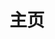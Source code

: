 ---
home: true
icon: home
title: 主页
heroImage: /logo.svg
bgImage: https://theme-hope-assets.vuejs.press/bg/6-light.svg
bgImageDark: https://theme-hope-assets.vuejs.press/bg/6-dark.svg
bgImageStyle:
  background-attachment: fixed
heroText: 编程时光
tagline: 致力于帮助读者学习和进阶
actions:
  - text: 使用指南 💡
    link: ./preamble.html
    type: primary

  - text: 开始阅读
    link: ./preamble.html



highlights:

  - header: 关于编程时光
    description: 持续推出 《现代Javascrip高级教程》，《现代TypeScript高级教程》，《深入浅出Dart》等等精品课程
    image: /assets/image/wx.png
    bgImage: https://theme-hope-assets.vuejs.press/bg/4-light.svg
    bgImageDark: https://theme-hope-assets.vuejs.press/bg/4-dark.svg
    highlights:
      - title: 《现代JavaScript高级教程》
        details: 课程旨在帮助学习者进阶JavaScript编程，涵盖现代JavaScript的高级概念和技术，包括异步编程、函数式编程、模块化开发、ES6+语法等。通过实际项目示例和练习，学习者将深入了解如何在JavaScript中构建高质量的应用程序。
        link: https://www.coding-time

      - title: 《现代TypeScript高级教程》
        details: 这门课程专注于TypeScript编程语言，它是JavaScript的超集，为JavaScript开发者提供了静态类型检查和更强大的工具支持。课程将深入讲解TypeScript的语法、类型系统、面向对象编程、模块化开发等内容，并通过实际案例和练习帮助学习者掌握使用TypeScript构建可扩展应用程序的技巧。
        link:  https://www.coding-time/typescript

      - title: 《深入浅出Dart》
        details: Dart是一种可用于构建Web、移动和桌面应用程序的开发语言。该课程将引导学习者快速入门Dart编程，并教授使用Dart和Flutter框架开发跨平台移动应用的基础知识。学习者将学习Dart的语法、面向对象编程、Flutter UI开发等，通过实战项目的实践，逐步掌握Dart应用程序开发的技能。
        link:  https://www.coding-time/dart

  - header: 深入浅出Dart
    image: /assets/image/features.svg
    bgImage: https://theme-hope-assets.vuejs.press/bg/5-light.svg
    bgImageDark: https://theme-hope-assets.vuejs.press/bg/5-dark.svg
    link: https://www.coding-time.cn/dart
    highlights:
      - title: 全面介绍Dart编程语言的实用指南，适合初学者和有一定经验的开发者。通过深入的解释和丰富的代码示例，读者将快速掌握Dart的核心概念和语法。

      - title: 包括面向对象编程和异步操作等重要内容。通过丰富的代码示例和清晰的解释，你将能够迅速掌握Dart的特性，并将其应用于实际项目中。

      - title: 通过与JavaScript的对比，突出了Dart在类型安全、可读性和工具生态方面的优势。读者将学习如何利用Dart的特性构建高效、可靠的应用程序，同时充分发挥Dart的跨平台开发能力。

      - title: 掌握移动应用开发、Web开发还是服务器端开发，本书都会为你提供实用的技能和知识。你将学会使用Dart的面向对象编程、异步操作和模块化系统，以及如何与现有的JavaScript代码进行迁移和互操作。


  - header: 现代TypeScript高级教程
    image: /assets/image/layout.svg
    bgImage: https://theme-hope-assets.vuejs.press/bg/2-light.svg
    bgImageDark: https://theme-hope-assets.vuejs.press/bg/3-dark.svg
    link: https://www.coding-time.cn/typescript
    highlights:

      - title: 《现代TypeScript高级教程》是一个深度解析TypeScript最新特性，包括装饰器、泛型、高级类型以及元数据反射等实战指南。

      - title: 本教程对TypeScript的核心概念进行了深入探讨，旨在帮助开发者掌握TypeScript在复杂项目中的应用。

      - title: 结合最新的语法特性和生动的代码示例，本教程将引领你跃过TypeScript的高级阶段，更深入理解和应用静态类型语言的优势。

      - title: 无论你是想深入理解TypeScript语言本身，还是希望提升在大型项目中的编程技巧，"现代TypeScript高级教程"都将为你提供丰富的知识资源和实践经验。

  - header: 现代Javascript高级教程
    image: /assets/image/box.svg
    bgImage: https://theme-hope-assets.vuejs.press/bg/5-light.svg
    bgImageDark: https://theme-hope-assets.vuejs.press/bg/5-dark.svg
    link: https://www.coding-time.cn/typescript
    highlights:
      - title: ECMAScript 6+（ES6+）：详细介绍ES6及其后续版本中引入的新特性，如箭头函数、解构赋值、模板字面量、迭代器等。同时，还介绍了ES模块化以及模块加载器的使用。

      - title: 异步编程：讲解JavaScript中的异步编程模式和技术，包括回调函数、Promise、Async/Await和Generator函数。这些技术可以帮助您更好地处理异步操作和处理复杂的并发流程。

      - title: 函数式编程：介绍函数式编程的基本原则和概念，并演示如何在JavaScript中应用函数式编程的技术。包括高阶函数、纯函数、函数组合等内容。

      - title: 面向对象编程：探讨JavaScript中的面向对象编程范式，包括原型继承、类、封装、继承和多态等概念。同时还介绍了ES6中新增的类语法和模块化的支持。

copyright: false
footer: <span> Copyright © 2023 - linwu</span>&nbsp;&nbsp;<span>&nbsp;<a style="color:#212529" href="https://beian.miit.gov.cn/" target="_blank">粤ICP备 2023073291号-1</a></span>
---